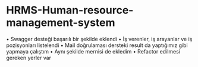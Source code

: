 # HRMS-Human-resource-management-system

•	Swagger desteği  başarılı bir şekilde eklendi 
•	İş verenler, iş arayanlar ve iş pozisyonları listelendi
•	Mail doğrulaması dersteki result da yaptığımız gibi yapmaya çalıştım 
•	Aynı şekilde mernisi de ekledim 
•	Refactor edilmesi gereken yerler var
